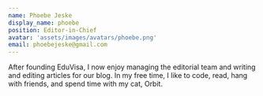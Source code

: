 ```yaml
---
name: Phoebe Jeske 
display_name: phoebe
position: Editor-in-Chief
avatar: 'assets/images/avatars/phoebe.png'
email: phoebejeske@gmail.com
---
```

After founding EduVisa, I now enjoy managing the editorial team and writing and editing articles for our blog. In my free time, I like to code, read, hang with friends, and spend time with my cat, Orbit.